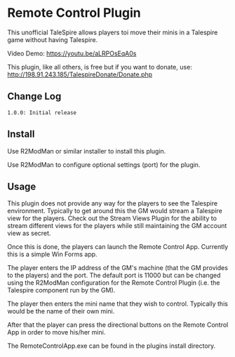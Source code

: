 # Remote Control Plugin

This unofficial TaleSpire allows players toi move their minis in a Talespire game without having Talespire. 

Video Demo: https://youtu.be/aLRPOsEqA0s

This plugin, like all others, is free but if you want to donate, use: http://198.91.243.185/TalespireDonate/Donate.php

## Change Log

```
1.0.0: Initial release
```

## Install

Use R2ModMan or similar installer to install this plugin.

Use R2ModMan to configure optional settings (port) for the plugin.

## Usage

This plugin does not provide any way for the players to see the Talespire environment. Typically to get around this
the GM would stream a Talespire view for the players. Check out the Stream Views Plugin for the ability to stream
different views for the players while still maintaining the GM account view as secret.

Once this is done, the players can launch the Remote Control App. Currently this is a simple Win Forms app.

The player enters the IP address of the GM's machine (that the GM provides to the players) and the port. The default
port is 11000 but can be changed using the R2ModMan configuration for the Remote Control Plugin (i.e. the Talespire
component run by the GM).

The player then enters the mini name that they wish to control. Typically this would be the name of their own mini.

After that the player can press the directional buttons on the Remote Control App in order to move his/her mini.

The RemoteControlApp.exe can be found in the plugins install directory.
